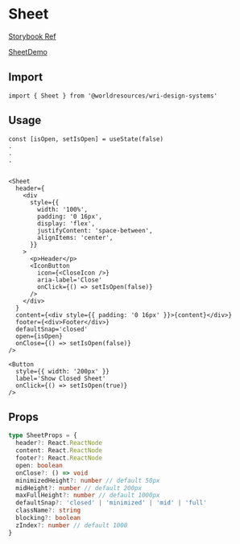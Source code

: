 # Sheet

[Storybook Ref](https://wri.github.io/wri-design-systems/?path=/docs/containers-sheet--docs)

[SheetDemo](https://github.com/wri/wri-design-systems/blob/main/src/components/Containers/Sheet/SheetDemo.tsx)

## Import

```tsx
import { Sheet } from '@worldresources/wri-design-systems'
```

## Usage

```tsx
const [isOpen, setIsOpen] = useState(false)
.
.
.


<Sheet
  header={
    <div
      style={{
        width: '100%',
        padding: '0 16px',
        display: 'flex',
        justifyContent: 'space-between',
        alignItems: 'center',
      }}
    >
      <p>Header</p>
      <IconButton
        icon={<CloseIcon />}
        aria-label='Close'
        onClick={() => setIsOpen(false)}
      />
    </div>
  }
  content={<div style={{ padding: '0 16px' }}>{content}</div>}
  footer={<div>Footer</div>}
  defaultSnap='closed'
  open={isOpen}
  onClose={() => setIsOpen(false)}
/>

<Button
  style={{ width: '200px' }}
  label='Show Closed Sheet'
  onClick={() => setIsOpen(true)}
/>
```

## Props

```ts
type SheetProps = {
  header?: React.ReactNode
  content: React.ReactNode
  footer?: React.ReactNode
  open: boolean
  onClose?: () => void
  minimizedHeight?: number // default 50px
  midHeight?: number // default 200px
  maxFullHeight?: number // default 1000px
  defaultSnap?: 'closed' | 'minimized' | 'mid' | 'full'
  className?: string
  blocking?: boolean
  zIndex?: number // default 1000
}
```
